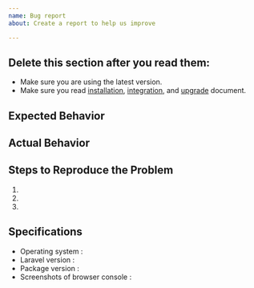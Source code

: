 ```yaml
---
name: Bug report
about: Create a report to help us improve

---
```


## Delete this section after you read them:
* Make sure you are using the latest version.
* Make sure you read [installation](http://unisharp.github.io/laravel-filemanager/installation), [integration](http://unisharp.github.io/laravel-filemanager/integration), and [upgrade](http://unisharp.github.io/laravel-filemanager/upgrade) document.

## Expected Behavior


## Actual Behavior


## Steps to Reproduce the Problem

  1.
  1.
  1.

## Specifications

  * Operating system :
  * Laravel version :
  * Package version :
  * Screenshots of browser console :
